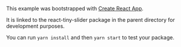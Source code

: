 This example was bootstrapped with [Create React App](https://github.com/facebook/create-react-app).

It is linked to the react-tiny-slider package in the parent directory for development purposes.

You can run `yarn install` and then `yarn start` to test your package.
